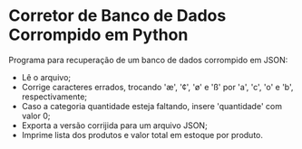 # Corretor de Banco de Dados Corrompido em Python

Programa para recuperação de um banco de dados corrompido em JSON:

- Lê o arquivo;
- Corrige caracteres errados, trocando 'æ', '¢', 'ø' e 'ß' por 'a', 'c', 'o' e 'b', respectivamente;
- Caso a categoria quantidade esteja faltando, insere 'quantidade' com valor 0;
- Exporta a versão corrijida para um arquivo JSON;
- Imprime lista dos produtos e valor total em estoque por produto.
